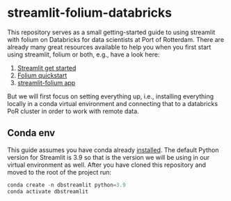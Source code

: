 # streamlit-folium-databricks

This repository serves as a small getting-started guide to using streamlit with folium on Databricks for data scientists at Port of Rotterdam. There are already many great resources available to help you when you first start using streamlit, folium or both, e.g., have a look here:

1. [Streamlit get started](https://docs.streamlit.io/library/get-started)
2. [Folium quickstart](https://python-visualization.github.io/folium/quickstart.html)
3. [streamlit-folium app](https://folium.streamlit.app/)

But we will first focus on setting everything up, i.e., installing everything locally in a conda virtual environment and connecting that to a databricks PoR cluster in order to work with remote data.

## Conda env

This guide assumes you have conda already [installed](https://conda.io/projects/conda/en/latest/user-guide/install/index.html). The default Python version for Streamlit is 3.9 so that is the version we will be using in our virtual environment as well. After you have cloned this repository and moved to the root of the project run:

```python
conda create -n dbstreamlit python=3.9
conda activate dbstreamlit
```
